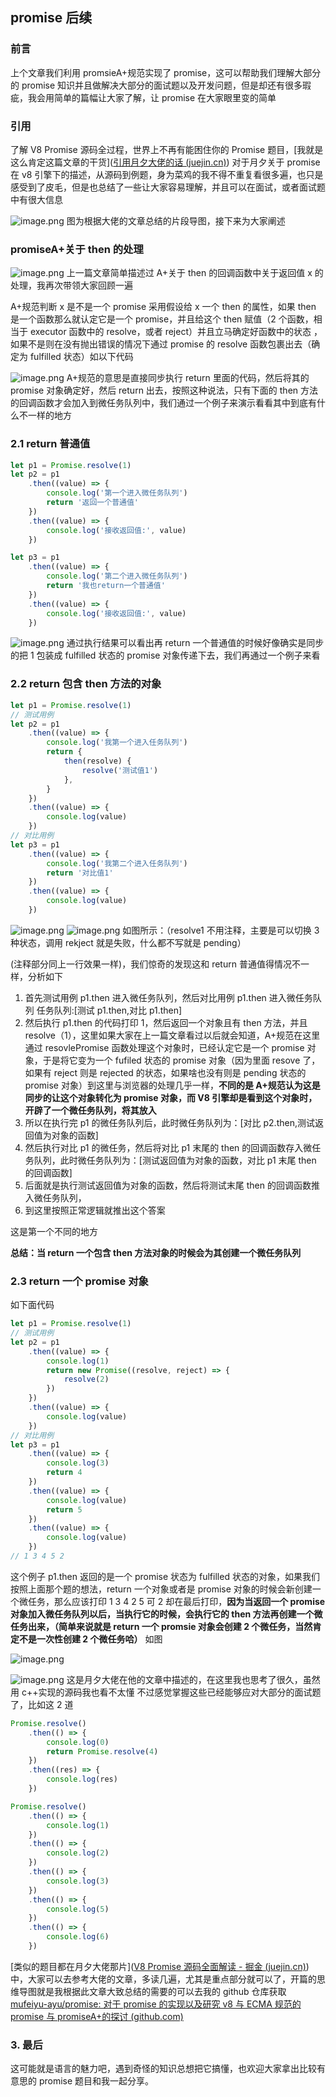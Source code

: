 ## promise 后续

### 前言

上个文章我们利用 promsieA+规范实现了 promise，这可以帮助我们理解大部分的 promise 知识并且做解决大部分的面试题以及开发问题，但是却还有很多瑕疵，我会用简单的篇幅让大家了解，让 promise 在大家眼里变的简单

### 引用

了解 V8 Promise 源码全过程，世界上不再有能困住你的 Promise 题目，[我就是这么肯定这篇文章的干货]([引用月夕大佬的话 (juejin.cn)](https://juejin.cn/post/7055202073511460895#heading-29))
对于月夕关于 promise 在 v8 引擎下的描述，从源码到例题，身为菜鸡的我不得不重复看很多遍，也只是感受到了皮毛，但是也总结了一些让大家容易理解，并且可以在面试，或者面试题中有很大信息

![image.png](https://codfeather.oss-cn-shenzhen.aliyuncs.com/blog/resovePromise1.webp)
图为根据大佬的文章总结的片段导图，接下来为大家阐述

### promiseA+关于 then 的处理

![image.png](https://codfeather.oss-cn-shenzhen.aliyuncs.com/blog/resovePromise2.webp)
上一篇文章简单描述过 A+关于 then 的回调函数中关于返回值 x 的处理，我再次带领大家回顾一遍

A+规范判断 x 是不是一个 promise 采用假设给 x 一个 then 的属性，如果 then 是一个函数那么就认定它是一个 promise，并且给这个 then 赋值（2 个函数，相当于 executor 函数中的 resolve，或者 reject）并且立马确定好函数中的状态 ，如果不是则在没有抛出错误的情况下通过 promise 的 resolve 函数包裹出去（确定为 fulfilled 状态）如以下代码

![image.png](https://codfeather.oss-cn-shenzhen.aliyuncs.com/blog/resovePromise3.webp)
A+规范的意思是直接同步执行 return 里面的代码，然后将其的 promise 对象确定好，然后 return 出去，按照这种说法，只有下面的 then 方法的回调函数才会加入到微任务队列中，我们通过一个例子来演示看看其中到底有什么不一样的地方

### 2.1 return 普通值

```js
let p1 = Promise.resolve(1)
let p2 = p1
	.then((value) => {
		console.log('第一个进入微任务队列')
		return '返回一个普通值'
	})
	.then((value) => {
		console.log('接收返回值:', value)
	})

let p3 = p1
	.then((value) => {
		console.log('第二个进入微任务队列')
		return '我也return一个普通值'
	})
	.then((value) => {
		console.log('接收返回值:', value)
	})
```

![image.png](https://codfeather.oss-cn-shenzhen.aliyuncs.com/blog/resovePromise4.webp)
通过执行结果可以看出再 return 一个普通值的时候好像确实是同步的把 1 包装成 fulfilled 状态的 promise 对象传递下去，我们再通过一个例子来看

### 2.2 return 包含 then 方法的对象

```js
let p1 = Promise.resolve(1)
// 测试用例
let p2 = p1
	.then((value) => {
		console.log('我第一个进入任务队列')
		return {
			then(resolve) {
				resolve('测试值1')
			},
		}
	})
	.then((value) => {
		console.log(value)
	})
// 对比用例
let p3 = p1
	.then((value) => {
		console.log('我第二个进入任务队列')
		return '对比值1'
	})
	.then((value) => {
		console.log(value)
	})
```

![image.png](https://codfeather.oss-cn-shenzhen.aliyuncs.com/blog/resovePromise5.webp)
![image.png](https://codfeather.oss-cn-shenzhen.aliyuncs.com/blog/resovePromise6.webp)
如图所示：（resolve1 不用注释，主要是可以切换 3 种状态，调用 rekject 就是失败，什么都不写就是 pending）

(注释部分同上一行效果一样)，我们惊奇的发现这和 return 普通值得情况不一样，分析如下

1. 首先测试用例 p1.then 进入微任务队列，然后对比用例 p1.then 进入微任务队列 任务队列:[测试 p1.then,对比 p1.then]
2. 然后执行 p1.then 的代码打印 1，然后返回一个对象且有 then 方法，并且 resolve（1），这里如果大家在上一篇文章看过以后就会知道，A+规范在这里通过 resovlePromise 函数处理这个对象时，已经认定它是一个 promise 对象，于是将它变为一个 fufiled 状态的 promise 对象（因为里面 resove 了，如果有 reject 则是 rejected 的状态，如果啥也没有则是 pending 状态的 promise 对象）到这里与浏览器的处理几乎一样，**不同的是 A+规范认为这是同步的让这个对象转化为 promise 对象，而 V8 引擎却是看到这个对象时，开辟了一个微任务队列，将其放入**
3. 所以在执行完 p1 的微任务队列后，此时微任务队列为：[对比 p2.then,测试返回值为对象的函数]
4. 然后执行对比 p1 的微任务，然后将对比 p1 末尾的 then 的回调函数存入微任务队列，此时微任务队列为：[测试返回值为对象的函数，对比 p1 末尾 then 的回调函数]
5. 后面就是执行测试返回值为对象的函数，然后将测试末尾 then 的回调函数推入微任务队列，
6. 到这里按照正常逻辑就推出这个答案

这是第一个不同的地方

**总结：当 return 一个包含 then 方法对象的时候会为其创建一个微任务队列**

### 2.3 return 一个 promise 对象

如下面代码

```js
let p1 = Promise.resolve(1)
// 测试用例
let p2 = p1
	.then((value) => {
		console.log(1)
		return new Promise((resolve, reject) => {
			resolve(2)
		})
	})
	.then((value) => {
		console.log(value)
	})
// 对比用例
let p3 = p1
	.then((value) => {
		console.log(3)
		return 4
	})
	.then((value) => {
		console.log(value)
		return 5
	})
	.then((value) => {
		console.log(value)
	})
// 1 3 4 5 2
```

这个例子 p1.then 返回的是一个 promise 状态为 fulfilled 状态的对象，如果我们按照上面那个题的想法，return 一个对象或者是 promise 对象的时候会新创建一个微任务，那么应该打印 1 3 4 2 5
可 2 却在最后打印，**因为当返回一个 promise 对象加入微任务队列以后，当执行它的时候，会执行它的 then 方法再创建一个微任务出来，（简单来说就是 return 一个 promsie 对象会创建 2 个微任务，当然肯定不是一次性创建 2 个微任务哈）**
如图

![image.png](https://codfeather.oss-cn-shenzhen.aliyuncs.com/blog/resovePromise7.webp)

![image.png](https://codfeather.oss-cn-shenzhen.aliyuncs.com/blog/resovePromise8.webp)
这是月夕大佬在他的文章中描述的，在这里我也思考了很久，虽然用 c++实现的源码我也看不太懂
不过感觉掌握这些已经能够应对大部分的面试题了，比如这 2 道

```js
Promise.resolve()
	.then(() => {
		console.log(0)
		return Promise.resolve(4)
	})
	.then((res) => {
		console.log(res)
	})

Promise.resolve()
	.then(() => {
		console.log(1)
	})
	.then(() => {
		console.log(2)
	})
	.then(() => {
		console.log(3)
	})
	.then(() => {
		console.log(5)
	})
	.then(() => {
		console.log(6)
	})
```

[类似的题目都在月夕大佬那片]([V8 Promise 源码全面解读 - 掘金 (juejin.cn)](https://juejin.cn/post/7055202073511460895#heading-28))中，大家可以去参考大佬的文章，多读几遍，尤其是重点部分就可以了，开篇的思维导图就是我根据此文章大致总结的需要的可以去我的 github 仓库获取
[mufeiyu-ayu/promise: 对于 promise 的实现以及研究 v8 与 ECMA 规范的 promise 与 promiseA+的探讨 (github.com)](https://github.com/mufeiyu-ayu/promise)

### 3. 最后

这可能就是语言的魅力吧，遇到奇怪的知识总想把它搞懂，也欢迎大家拿出比较有意思的 promise 题目和我一起分享。
